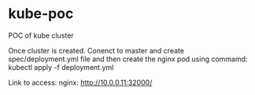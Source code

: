 # kube-poc
POC of kube cluster

Once cluster is created.
Conenct to master and create spec/deployment.yml file and then create the nginx pod using commamd:
kubectl apply -f deployment.yml 

Link to access: nginx: http://10.0.0.11:32000/

